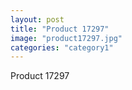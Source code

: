 ```yaml
---
layout: post
title: "Product 17297"
image: "product17297.jpg"
categories: "category1"
---
```

Product 17297
